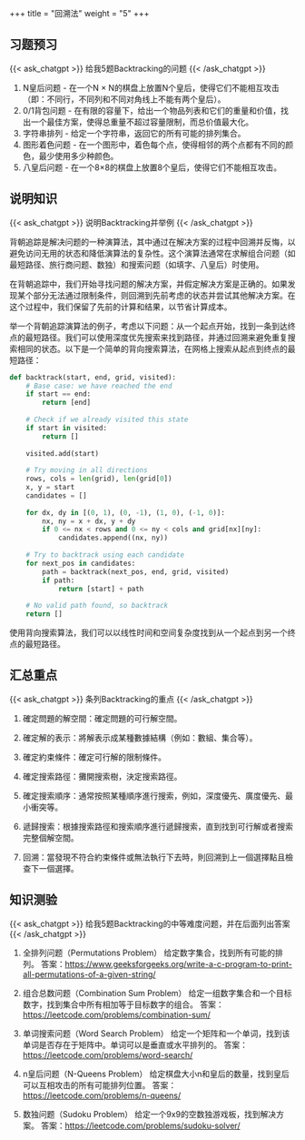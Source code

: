 +++
title = "回溯法"
weight = "5"
+++
## 习题预习
{{< ask_chatgpt >}}
给我5题Backtracking的问题
{{< /ask_chatgpt >}}



1. N皇后问题 - 在一个N × N的棋盘上放置N个皇后，使得它们不能相互攻击（即：不同行，不同列和不同对角线上不能有两个皇后）。
2. 0/1背包问题 - 在有限的容量下，给出一个物品列表和它们的重量和价值，找出一个最佳方案，使得总重量不超过容量限制，而总价值最大化。
3. 字符串排列 - 给定一个字符串，返回它的所有可能的排列集合。
4. 图形着色问题 - 在一个图形中，着色每个点，使得相邻的两个点都有不同的颜色，最少使用多少种颜色。
5. 八皇后问题 - 在一个8×8的棋盘上放置8个皇后，使得它们不能相互攻击。   

## 说明知识
{{< ask_chatgpt >}}
说明Backtracking并举例
{{< /ask_chatgpt >}}



背朝追踪是解决问题的一种演算法，其中通过在解决方案的过程中回溯并反悔，以避免访问无用的状态和降低演算法的复杂性。这个演算法通常在求解组合问题（如最短路径、旅行商问题、数独）和搜索问题（如填字、八皇后）时使用。

在背朝追踪中，我们开始寻找问题的解决方案，并假定解决方案是正确的。如果发现某个部分无法通过限制条件，则回溯到先前考虑的状态并尝试其他解决方案。在这个过程中，我们保留了先前的计算和结果，以节省计算成本。

举一个背朝追踪演算法的例子，考虑以下问题：从一个起点开始，找到一条到达终点的最短路径。我们可以使用深度优先搜索来找到路径，并通过回溯来避免重复搜索相同的状态。以下是一个简单的背向搜索算法，在网格上搜索从起点到终点的最短路径：

```python
def backtrack(start, end, grid, visited):
    # Base case: we have reached the end
    if start == end:
        return [end]
    
    # Check if we already visited this state
    if start in visited:
        return []
    
    visited.add(start)
    
    # Try moving in all directions
    rows, cols = len(grid), len(grid[0])
    x, y = start
    candidates = []
    
    for dx, dy in [(0, 1), (0, -1), (1, 0), (-1, 0)]:
        nx, ny = x + dx, y + dy
        if 0 <= nx < rows and 0 <= ny < cols and grid[nx][ny]:
            candidates.append((nx, ny))
    
    # Try to backtrack using each candidate
    for next_pos in candidates:
        path = backtrack(next_pos, end, grid, visited)
        if path:
            return [start] + path
    
    # No valid path found, so backtrack
    return []
```

使用背向搜索算法，我们可以以线性时间和空间复杂度找到从一个起点到另一个终点的最短路径。   

## 汇总重点
{{< ask_chatgpt >}}
条列Backtracking的重点
{{< /ask_chatgpt >}}



1. 確定問題的解空間：確定問題的可行解空間。

2. 確定解的表示：將解表示成某種數據結構（例如：數組、集合等）。

3. 確定約束條件：確定可行解的限制條件。

4. 確定搜索路徑：攤開搜索樹，決定搜索路徑。

5. 確定搜索順序：通常按照某種順序進行搜索，例如，深度優先、廣度優先、最小衝突等。

6. 遞歸搜索：根據搜索路徑和搜索順序進行遞歸搜索，直到找到可行解或者搜索完整個解空間。

7. 回溯：當發現不符合約束條件或無法執行下去時，則回溯到上一個選擇點且檢查下一個選擇。   

## 知识测验
{{< ask_chatgpt >}}
给我5题Backtracking的中等难度问题，并在后面列出答案
{{< /ask_chatgpt >}}



1.  全排列问题（Permutations Problem）
给定数字集合，找到所有可能的排列。
答案：https://www.geeksforgeeks.org/write-a-c-program-to-print-all-permutations-of-a-given-string/

2.  组合总数问题（Combination Sum Problem）
给定一组数字集合和一个目标数字，找到集合中所有相加等于目标数字的组合。
答案：https://leetcode.com/problems/combination-sum/

3.  单词搜索问题（Word Search Problem）
给定一个矩阵和一个单词，找到该单词是否存在于矩阵中。单词可以是垂直或水平排列的。
答案：https://leetcode.com/problems/word-search/

4.  n皇后问题（N-Queens Problem）
给定棋盘大小n和皇后的数量，找到皇后可以互相攻击的所有可能排列位置。
答案：https://leetcode.com/problems/n-queens/

5.  数独问题（Sudoku Problem）
给定一个9x9的空数独游戏板，找到解决方案。
答案：https://leetcode.com/problems/sudoku-solver/   

